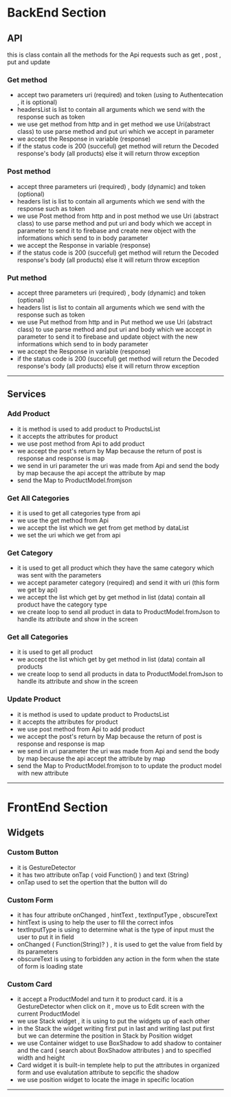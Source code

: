# BackEnd Section

## API 

this is class contain all the methods for the Api requests such as get , post , put and update 

### Get method
 - accept two parameters uri (required) and token (using to Authentecation , it is optional) 
 - headersList is list to contain all arguments which we send with the response such as token
 - we use get method from http and in get method we use Uri(abstract class) to use parse method and put uri which we accept in parameter
 - we accept the Response in variable (response) 
 - if the status code is 200 (succeful) get method will return the Decoded response's body (all products) else it will return throw exception




 ### Post method
 - accept three parameters uri (required) , body (dynamic) and token (optional)
 - headers list is list to contain all arguments which we send with the response such as token
 - we use Post method from http and in post method we use Uri (abstract class) to use parse method and put uri and body which we accept in parameter to send it to firebase and create new object with the informations which send to in body parameter
 - we accept the Response in variable (response) 
 - if the status code is 200 (succeful) get method will return the Decoded response's body (all products) else it will return throw exception



 ### Put method 
 - accept three parameters uri (required) , body (dynamic) and token (optional)
 - headers list is list to contain all arguments which we send with the response such as token
 - we use Put method from http and in Put method we use Uri (abstract class) to use parse method and put uri and body which we accept in parameter to send it to firebase and update object with the new informations which send to in body parameter
 - we accept the Response in variable (response) 
 - if the status code is 200 (succeful) get method will return the Decoded response's body (all products) else it will return throw exception



-----------------

## Services


### Add Product 

- it is method is used to add product to ProductsList 
- it accepts the attributes for product 
- we use post method from Api to add product
- we accept the post's return by Map because the return of post is response and response is map 
- we send in uri parameter the uri was made from Api and send the body by map because the api accept the attribute by map 
- send the Map to ProductModel.fromjson 



### Get All Categories

- it is used to get all categories type from api
- we use the get method from Api 
- we accept the list which we get from get method by dataList
- we set the uri which we get from api 



### Get Category 

- it is used to get all product which they have the same category which was sent with the parameters 
- we accept parameter category (required) and send it with uri (this form we get by api)
- we accept the list which get by get method in list (data) contain all product have the category type 
- we create loop to send all product in data to ProductModel.fromJson to handle its attribute and show in the screen 



### Get all Categories

- it is used to get all product 
- we accept the list which get by get method in list (data) contain all products 
- we create loop to send all products in data to ProductModel.fromJson to handle its attribute and show in the screen



### Update Product 

- it is method is used to update product to ProductsList 
- it accepts the attributes for product 
- we use post method from Api to add product
- we accept the post's return by Map because the return of post is response and response is map 
- we send in uri parameter the uri was made from Api and send the body by map because the api accept the attribute by map 
- send the Map to ProductModel.fromjson to to update the product model with new attribute




--------------------

# FrontEnd Section


## Widgets


### Custom Button 

- it is GestureDetector
- it has two attribute  onTap ( void Function() ) and text (String)
- onTap used to set the opertion that the button will do 



### Custom Form 

- it has four attribute onChanged , hintText , textInputType , obscureText
- hintText is using to help the user to fill the correct infos
- textInputType is using to determine what is the type of input must the user to put it in field
- onChanged ( Function(String)? ) , it is used to get the value from field by its parameters
- obscureText is using to forbidden any action in the form when the state of form is loading state



### Custom Card

- it accept a ProductModel and turn it to product card.  it is a GestureDetector when click on it , move us to Edit screen with the current ProductModel
- we use Stack widget , it is using to put the widgets up of each other 
- in the Stack the widget writing first put in last and writing last put first but we can determine the position in Stack by Position widget 
- we use Container widget to use BoxShadow to add shadow to container and the card ( search about BoxShadow attributes ) and to specified width and height 
- Card widget it is built-in templete help to put the attributes in organized form and use evalutation attribute to sepcific the shadow
- we use position widget to locate the image in specific location 


-------------------------




